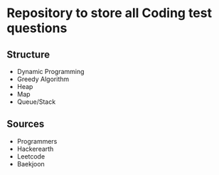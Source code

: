 # Repository to store all Coding test questions

## Structure

- Dynamic Programming
- Greedy Algorithm
- Heap
- Map
- Queue/Stack

## Sources

- Programmers
- Hackerearth
- Leetcode
- Baekjoon
